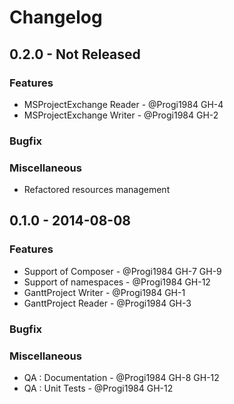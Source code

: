# Changelog

## 0.2.0 - Not Released
### Features
- MSProjectExchange Reader - @Progi1984 GH-4
- MSProjectExchange Writer - @Progi1984 GH-2
### Bugfix

### Miscellaneous
- Refactored resources management


## 0.1.0 - 2014-08-08

### Features
- Support of Composer - @Progi1984 GH-7 GH-9
- Support of namespaces - @Progi1984 GH-12
- GanttProject Writer - @Progi1984 GH-1
- GanttProject Reader - @Progi1984 GH-3

### Bugfix

### Miscellaneous
- QA : Documentation - @Progi1984 GH-8 GH-12
- QA : Unit Tests - @Progi1984 GH-12